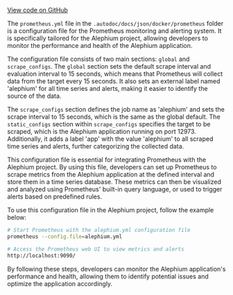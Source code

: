 [View code on GitHub](https://github.com/alephium/alephium/.autodoc/docs/json/docker/prometheus)

The `prometheus.yml` file in the `.autodoc/docs/json/docker/prometheus` folder is a configuration file for the Prometheus monitoring and alerting system. It is specifically tailored for the Alephium project, allowing developers to monitor the performance and health of the Alephium application.

The configuration file consists of two main sections: `global` and `scrape_configs`. The `global` section sets the default scrape interval and evaluation interval to 15 seconds, which means that Prometheus will collect data from the target every 15 seconds. It also sets an external label named 'alephium' for all time series and alerts, making it easier to identify the source of the data.

The `scrape_configs` section defines the job name as 'alephium' and sets the scrape interval to 15 seconds, which is the same as the global default. The `static_configs` section within `scrape_configs` specifies the target to be scraped, which is the Alephium application running on port 12973. Additionally, it adds a label 'app' with the value 'alephium' to all scraped time series and alerts, further categorizing the collected data.

This configuration file is essential for integrating Prometheus with the Alephium project. By using this file, developers can set up Prometheus to scrape metrics from the Alephium application at the defined interval and store them in a time series database. These metrics can then be visualized and analyzed using Prometheus' built-in query language, or used to trigger alerts based on predefined rules.

To use this configuration file in the Alephium project, follow the example below:

```bash
# Start Prometheus with the alephium.yml configuration file
prometheus --config.file=alephium.yml

# Access the Prometheus web UI to view metrics and alerts
http://localhost:9090/
```

By following these steps, developers can monitor the Alephium application's performance and health, allowing them to identify potential issues and optimize the application accordingly.
